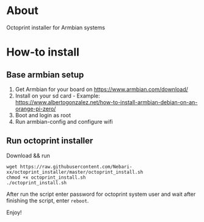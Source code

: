 # About
Octoprint installer for Armbian systems

# How-to install

## Base armbian setup

1. Get Armbian for your board on https://www.armbian.com/download/
1. Install on your sd card - Example: https://www.albertogonzalez.net/how-to-install-armbian-debian-on-an-orange-pi-zero/
1. Boot and login as root
1. Run armbian-config and configure wifi

## Run octoprint installer

Download && run
```shell
wget https://raw.githubusercontent.com/Nebari-xx/octoprint_installer/master/octoprint_install.sh
chmod +x octoprint_install.sh
./octoprint_install.sh
```

After run the script enter password for octoprint system user and wait
after finishing the script, enter `reboot`.

Enjoy!
